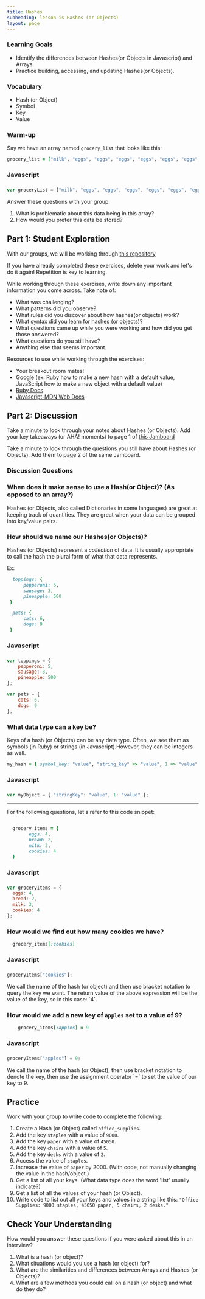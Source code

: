 ```yaml
---
title: Hashes
subheading: lesson is Hashes (or Objects)
layout: page
---
```


### Learning Goals
- Identify the differences between Hashes(or Objects in Javascript) and Arrays. 
- Practice building, accessing, and updating Hashes(or Objects).

### Vocabulary
- Hash (or Object)
- Symbol
- Key
- Value

### Warm-up
Say we have an array named `grocery_list` that looks like this:
```ruby
grocery_list = ["milk", "eggs", "eggs", "eggs", "eggs", "eggs", "eggs", "avocado", "avocado", "tortilla", "tortilla", "tortilla", "tortilla", "tortilla", "tortilla", "tortilla", "tortilla", "tortilla"]
```
<section class="dropdown">

### Javascript <h3>
```js
var groceryList = ["milk", "eggs", "eggs", "eggs", "eggs", "eggs", "eggs", "avocado", "avocado", "tortilla", "tortilla", "tortilla", "tortilla", "tortilla", "tortilla", "tortilla", "tortilla", "tortilla"]
```

</section>

Answer these questions with your group:
1. What is problematic about this data being in this array?
1. How would you prefer this data be stored?


## Part 1: Student Exploration

With our groups, we will be working through [this repository](https://github.com/turingschool-examples/se-mod1-exercises/blob/main/ruby_exercises/data-types/collections/spec/hashes_spec.rb)

If you have already completed these exercises, delete your work and let's do it again! Repetition is key to learning. 

While working through these exercises, write down any important information you come across. 
Take note of:
  - What was challenging? 
  - What patterns did you observe?
  - What rules did you discover about how hashes(or objects) work?
  - What syntax did you learn for hashes (or objects)?
  - What questions came up while you were working and how did you get those answered?
  - What questions do you still have?
  - Anything else that seems important.

Resources to use while working through the exercises:
  - Your breakout room mates!
  - Google (ex: Ruby how to make a new hash with a default value, JavaScript how to make a new object with a default value)
  - [Ruby Docs](https://ruby-doc.org/core-2.7.0/Hash.html)
  - [Javascript-MDN Web Docs](https://developer.mozilla.org/en-US/docs/Web/JavaScript/Reference/Global_Objects/Object)

 
 

## Part 2: Discussion

Take a minute to look through your notes about Hashes (or Objects). Add your key takeaways (or AHA! moments) to page 1 of [this Jamboard](https://jamboard.google.com/d/1MEYR4aLk3Sl6slB4Ad5xDlrMzBU3L4cFqoaJYDGz7cA/edit?usp=sharing) 

Take a minute to look through the questions you still have about Hashes (or Objects). Add them to page 2 of the same Jamboard.

###  Discussion Questions

### When does it make sense to use a Hash(or Object)? (As opposed to an array?)
  
Hashes (or Objects, also called Dictionaries in some languages) are great at keeping track of quantities. 
They are great when your data can be grouped into key/value pairs.  

### How should we name our Hashes(or Objects)?
  
Hashes (or Objects) represent a _collection_ of data. It is usually appropriate to call the hash the plural form of what that data represents. 
  
Ex:
```ruby
  toppings: {
      pepperoni: 5,
      sausage: 3,
      pineapple: 500
 }

  pets: {
      cats: 6,
      dogs: 9
 }
```  
<section class="dropdown">

### Javascript <h3>
```js
var toppings = {
    pepperoni: 5,
    sausage: 3,
    pineapple: 500
};

var pets = {
    cats: 6,
    dogs: 9
};
```

</section>


### What data type can a key be?
  
Keys of a hash (or Objects) can be any data type. 
Often, we see them as symbols (in Ruby) or strings (in Javascript).However, they can be integers as well.
```ruby
my_hash = { symbol_key: "value", "string_key" => "value", 1 => "value" }
```
<section class="dropdown">

### Javascript <h3>
```js
var myObject = { "stringKey": "value", 1: "value" };
```
</section>

------------------

For the following questions, let's refer to this code snippet:

```ruby

  grocery_items = {
        eggs: 4,
        bread: 2,
        milk: 3,
        cookies: 4  
  }
```

<section class="dropdown">

### Javascript <h3>
```js
var groceryItems = { 
  eggs: 4,
  bread: 2,
  milk: 3,
  cookies: 4  
};
```

</section>


### How would we find out how many cookies we have?
  
```ruby
  grocery_items[:cookies]
```
<section class="dropdown">

### Javascript <h3>
```js
groceryItems["cookies"];
```

</section>
We call the name of the hash (or object) and then use bracket notation to query the key we want. The return value of the above expression will be the value of the key, so in this case: `4`.



### How would we add a new key of `apples` set to a value of 9?
  
```ruby
    grocery_items[:apples] = 9
```
<section class="dropdown">

### Javascript <h3>
```js
groceryItems["apples"] = 9;
```

</section>
We call the name of the hash (or Object), then use bracket notation to denote the key, then use the assignment operator `=` to set the value of our key to 9. 



## Practice

Work with your group to write code to complete the following:

1. Create a Hash (or Object) called `office_supplies`.
1. Add the key `staples` with a value of `9000`.
1. Add the key `paper` with a value of `45050`.
1. Add the key `chairs` with a value of `5`.
1. Add the key `desks` with a value of `2`.
1. Access the value of `staples`.
1. Increase the value of `paper` by 2000. (With code, not manually changing the value in the hash/object.)
1. Get a list of all your keys. (What data type does the word 'list' usually indicate?)
1. Get a list of all the values of your hash (or Object).
1. Write code to list out all your keys and values in a string like this: `"Office Supplies: 9000 staples, 45050 paper, 5 chairs, 2 desks."`

## Check Your Understanding
How would you answer these questions if you were asked about this in an interview? 

1. What is a hash (or object)?
1. What situations would you use a hash (or object) for?
1. What are the similarities and differences between Arrays and Hashes (or Objects)? 
1. What are a few methods you could call on a hash (or object) and what do they do?

